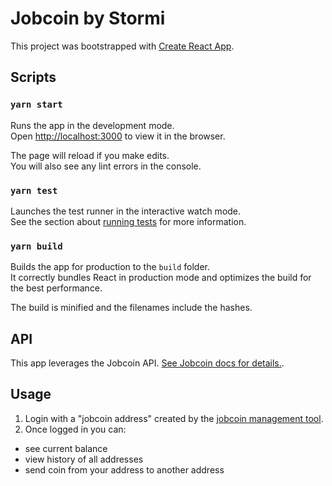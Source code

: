 #  Jobcoin by Stormi

This project was bootstrapped with [Create React App](https://github.com/facebook/create-react-app).

## Scripts
### `yarn start`

Runs the app in the development mode.\
Open [http://localhost:3000](http://localhost:3000) to view it in the browser.

The page will reload if you make edits.\
You will also see any lint errors in the console.

### `yarn test`

Launches the test runner in the interactive watch mode.\
See the section about [running tests](https://facebook.github.io/create-react-app/docs/running-tests) for more information.

### `yarn build`

Builds the app for production to the `build` folder.\
It correctly bundles React in production mode and optimizes the build for the best performance.

The build is minified and the filenames include the hashes.

## API

This app leverages the Jobcoin API. [See Jobcoin docs for details.](https://jobcoin.gemini.com/errant-clear/api#addresses-address-info).

## Usage
1. Login with a "jobcoin address" created by the [jobcoin management tool](https://jobcoin.gemini.com/errant-clear).
2. Once logged in you can: 
- see current balance 
- view history of all addresses 
- send coin from your address to another address